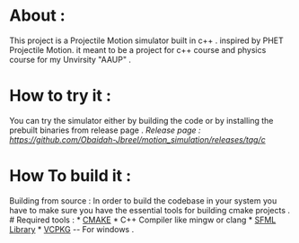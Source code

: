 # About :  
This project is a Projectile Motion simulator built in c++ . inspired by PHET Projectile Motion.
it meant to be a project for c++ course and physics course for my Unvirsity "AAUP" .
# How to try it :
You can try the simulator either by building the code or by installing the prebuilt binaries from release page . 
*Release page : https://github.com/Obaidah-Jbreel/motion_simulation/releases/tag/c*
# How To build it : 
Building from source  : 
In order to build the codebase in your system you have to make sure you have the essential tools for building cmake projects . 
    # Required tools : 
        * [CMAKE](https://cmake.org/) 
        * C++ Compiler like mingw or clang 
        * [SFML Library](https://www.sfml-dev.org/)
        * [VCPKG](https://vcpkg.io/en/) -- For windows .